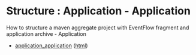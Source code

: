 # Structure : Application - Application

How to structure a maven aggregate project with EventFlow fragment and application archive - Application

* [application_application](src/site/markdown/index.md) ([html](https://plord12.github.io/samples/10.4.0-SNAPSHOT/structure/application/application-application/))
